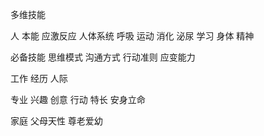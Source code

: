多维技能

人
    本能
        应激反应
        人体系统
            呼吸
            运动
            消化
            泌尿
    学习
        身体
        精神

必备技能
    思维模式
    沟通方式
    行动准则
    应变能力

工作
    经历
    人际

专业
    兴趣
        创意
        行动
    特长
        安身立命

家庭
    父母天性
    尊老爱幼